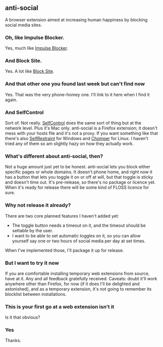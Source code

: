## anti-social

A browser extension aimed at increasing human happiness by blocking social
media sites.

### Oh, like Impulse Blocker.

Yes, much like [Impulse Blocker](https://addons.mozilla.org/en-US/firefox/addon/impulse-blocker/).

### And Block Site.

Yes. A lot like [Block Site](https://addons.mozilla.org/en-US/firefox/addon/block-site-2/).

### And that other one you found last week but can't find now

Yes. That was the very phone-homey one. I'll link to it here when I find it again.

### And SelfControl

Sort of. Not really. [SelfControl](https://selfcontrolapp.com/) does the same sort of thing but at the network level. Plus it's Mac only. anti-social is a Firefox extension; it doesn't mess with your hosts file and it's not a proxy. If you want something like that there's also [SelfRestraint](https://github.com/ParkerK/selfrestraint/) for Windows and [Chomper](https://github.com/aniketpanjwani/chomper) for Linux. I haven't tried any of them so am slightly hazy on how they actually work.

### What's different about anti-social, then?

Not a huge amount just yet to be honest. anti-social lets you block either specific pages or whole domains. It doesn't phone home, and right now it has a button that lets you toggle it on or off at will, but that toggle is sticky and doesn't time out. It's pre-release, so there's no package or licence yet. When it's ready for release there will be some kind of FLOSS licence for sure.

### Why not release it already?

There are two core planned features I haven't added yet:
* The toggle button needs a timeout on it, and the timeout should be settable by the user.
* I want to be able to set automatic toggles on it, so you can allow yourself say one or two hours of social media per day at set times.

When I've implemented those, I'll package it up for release.

### But I want to try it now

If you are comfortable installing temporary web extensions from source, have at it. Any and all feedback gratefully received. Caveats: doubt it'll work anywhere other than Firefox, for now (if it does I'll be delighted and astonished), and as a temporary extension, it's not going to remember its blocklist between installations.

### This is your first go at a web extension isn't it

Is it that obvious?

### Yes

Thanks.

